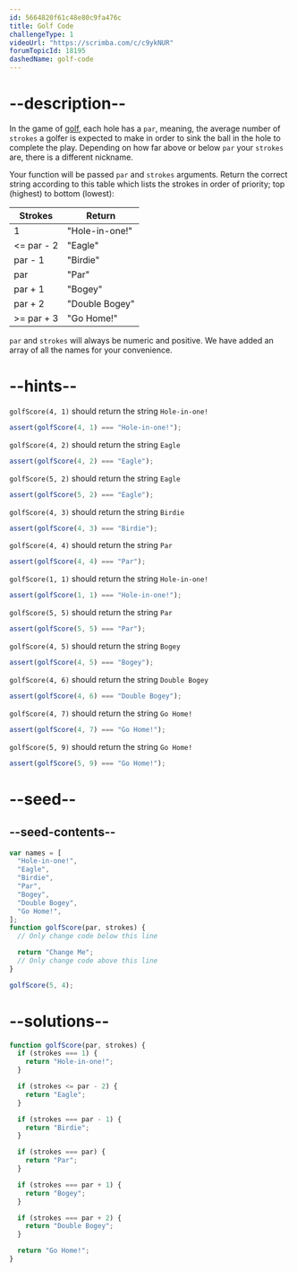 ```yaml
---
id: 5664820f61c48e80c9fa476c
title: Golf Code
challengeType: 1
videoUrl: "https://scrimba.com/c/c9ykNUR"
forumTopicId: 18195
dashedName: golf-code
---
```


# --description--

In the game of [golf](https://en.wikipedia.org/wiki/Golf), each hole has a `par`, meaning, the average number of `strokes` a golfer is expected to make in order to sink the ball in the hole to complete the play. Depending on how far above or below `par` your `strokes` are, there is a different nickname.

Your function will be passed `par` and `strokes` arguments. Return the correct string according to this table which lists the strokes in order of priority; top (highest) to bottom (lowest):

<table class='table table-striped'><thead><tr><th>Strokes</th><th>Return</th></tr></thead><tbody><tr><td>1</td><td>"Hole-in-one!"</td></tr><tr><td>&#x3C;= par - 2</td><td>"Eagle"</td></tr><tr><td>par - 1</td><td>"Birdie"</td></tr><tr><td>par</td><td>"Par"</td></tr><tr><td>par + 1</td><td>"Bogey"</td></tr><tr><td>par + 2</td><td>"Double Bogey"</td></tr><tr><td>>= par + 3</td><td>"Go Home!"</td></tr></tbody></table>

`par` and `strokes` will always be numeric and positive. We have added an array of all the names for your convenience.

# --hints--

`golfScore(4, 1)` should return the string `Hole-in-one!`

```js
assert(golfScore(4, 1) === "Hole-in-one!");
```

`golfScore(4, 2)` should return the string `Eagle`

```js
assert(golfScore(4, 2) === "Eagle");
```

`golfScore(5, 2)` should return the string `Eagle`

```js
assert(golfScore(5, 2) === "Eagle");
```

`golfScore(4, 3)` should return the string `Birdie`

```js
assert(golfScore(4, 3) === "Birdie");
```

`golfScore(4, 4)` should return the string `Par`

```js
assert(golfScore(4, 4) === "Par");
```

`golfScore(1, 1)` should return the string `Hole-in-one!`

```js
assert(golfScore(1, 1) === "Hole-in-one!");
```

`golfScore(5, 5)` should return the string `Par`

```js
assert(golfScore(5, 5) === "Par");
```

`golfScore(4, 5)` should return the string `Bogey`

```js
assert(golfScore(4, 5) === "Bogey");
```

`golfScore(4, 6)` should return the string `Double Bogey`

```js
assert(golfScore(4, 6) === "Double Bogey");
```

`golfScore(4, 7)` should return the string `Go Home!`

```js
assert(golfScore(4, 7) === "Go Home!");
```

`golfScore(5, 9)` should return the string `Go Home!`

```js
assert(golfScore(5, 9) === "Go Home!");
```

# --seed--

## --seed-contents--

```js
var names = [
  "Hole-in-one!",
  "Eagle",
  "Birdie",
  "Par",
  "Bogey",
  "Double Bogey",
  "Go Home!",
];
function golfScore(par, strokes) {
  // Only change code below this line

  return "Change Me";
  // Only change code above this line
}

golfScore(5, 4);
```

# --solutions--

```js
function golfScore(par, strokes) {
  if (strokes === 1) {
    return "Hole-in-one!";
  }

  if (strokes <= par - 2) {
    return "Eagle";
  }

  if (strokes === par - 1) {
    return "Birdie";
  }

  if (strokes === par) {
    return "Par";
  }

  if (strokes === par + 1) {
    return "Bogey";
  }

  if (strokes === par + 2) {
    return "Double Bogey";
  }

  return "Go Home!";
}
```
